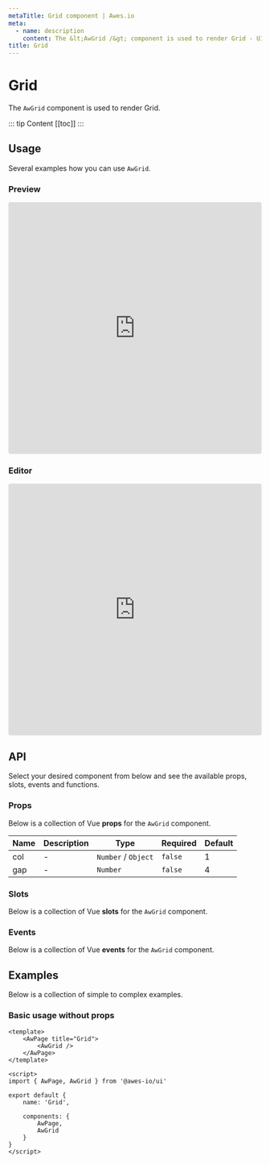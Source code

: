 ```yaml
---
metaTitle: Grid сomponent | Awes.io
meta:
  - name: description
    content: The &lt;AwGrid /&gt; component is used to render Grid - UI Vue component for Awes.io.
title: Grid
---
```

# Grid

The `AwGrid` component is used to render Grid.

::: tip Content
[[toc]]
:::

## Usage
Several examples how you can use `AwGrid`.

### Preview
<iframe
     src='https://codesandbox.io/embed/github/awes-io/client/tree/master/examples/basic-ui?autoresize=1&fontsize=14&hidenavigation=1&initialpath=%2Faw-grid&module=%2Fpages%2Faw-grid.vue&theme=dark&view=preview'
     style='width:100%; height:500px; border:0; border-radius: 4px; overflow:hidden;'
     title='basic-ui'
     allow='geolocation; microphone; camera; midi; vr; accelerometer; gyroscope; payment; ambient-light-sensor; encrypted-media; usb'
     sandbox='allow-modals allow-forms allow-popups allow-scripts allow-same-origin'
   ></iframe>

### Editor
<iframe
     src='https://codesandbox.io/embed/github/awes-io/client/tree/master/examples/basic-ui?autoresize=1&fontsize=14&hidenavigation=1&initialpath=%2Faw-grid&module=%2Fpages%2Faw-grid.vue&theme=dark&view=editor'
     style='width:100%; height:500px; border:0; border-radius: 4px; overflow:hidden;'
     title='basic-ui'
     allow='geolocation; microphone; camera; midi; vr; accelerometer; gyroscope; payment; ambient-light-sensor; encrypted-media; usb'
     sandbox='allow-modals allow-forms allow-popups allow-scripts allow-same-origin'
   ></iframe>

## API
Select your desired component from below and see the available props, slots, events and functions.

### Props
Below is a collection of Vue **props** for the `AwGrid` component.
<!-- @vuese:AwGrid:props:start -->
|Name|Description|Type|Required|Default|
|---|---|---|---|---|
|col|-|`Number` /  `Object`|`false`|1|
|gap|-|`Number`|`false`|4|

<!-- @vuese:AwGrid:props:end -->

### Slots
Below is a collection of Vue **slots** for the `AwGrid` component.
<!-- @vuese:AwGrid:slots:start -->

<!-- @vuese:AwGrid:slots:end -->

### Events
Below is a collection of Vue **events** for the `AwGrid` component.
<!-- @vuese:AwGrid:events:start -->

<!-- @vuese:AwGrid:events:end -->
## Examples
Below is a collection of simple to complex examples.

### Basic usage without props
```vue
<template>
    <AwPage title="Grid">
        <AwGrid />
    </AwPage>
</template>

<script>
import { AwPage, AwGrid } from '@awes-io/ui'

export default {
    name: 'Grid',

    components: {
        AwPage,
        AwGrid
    }
}
</script>

```

